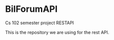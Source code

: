# BilForumAPI
Cs 102 semester project RESTAPI

This is the repository we are using for the rest API.
